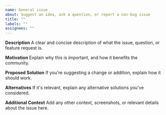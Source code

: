 ```yaml
---
name: General issue
about: Suggest an idea, ask a question, or report a non-bug issue
title: ""
labels: ""
assignees: ""
---
```


**Description**
A clear and concise description of what the issue, question, or feature request is.

**Motivation**
Explain why this is important, and how it benefits the community.

**Proposed Solution**
If you're suggesting a change or addition, explain how it should work.

**Alternatives**
If it's relevant, explain any alternative solutions you've considered.

**Additional Context**
Add any other context, screenshots, or relevant details about the issue here.
